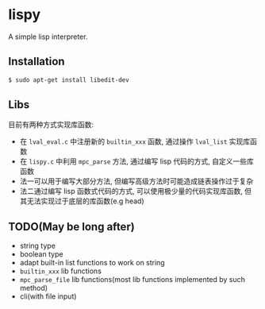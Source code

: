 # lispy

A simple lisp interpreter.

## Installation

```sh
$ sudo apt-get install libedit-dev
```

## Libs

目前有两种方式实现库函数:

*   在 `lval_eval.c` 中注册新的 `builtin_xxx` 函数, 通过操作 `lval_list` 实现库函数
*   在 `lispy.c` 中利用 `mpc_parse` 方法, 通过编写 lisp 代码的方式, 自定义一些库函数
*   法一可以用于编写大部分方法, 但编写高级方法时可能造成链表操作过于复杂
*   法二通过编写 lisp 函数式代码的方式, 可以使用极少量的代码实现库函数, 但其无法实现过于底层的库函数(e.g head)

## TODO(May be long after)

*   string type
*   boolean type
*   adapt built-in list functions to work on string
*   `builtin_xxx` lib functions
*   `mpc_parse_file` lib functions(most lib functions implemented by such method)
*   cli(with file input)
